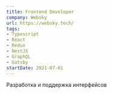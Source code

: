 ```yaml
---
title: Frontend Developer
company: Websky
url: https://websky.tech/
tags:
- Typescript
- React
- Redux
- NestJS
- GraphQL
- Gatsby
startDate: 2021-07-01
---
```


Разработка и поддержка интерфейсов
